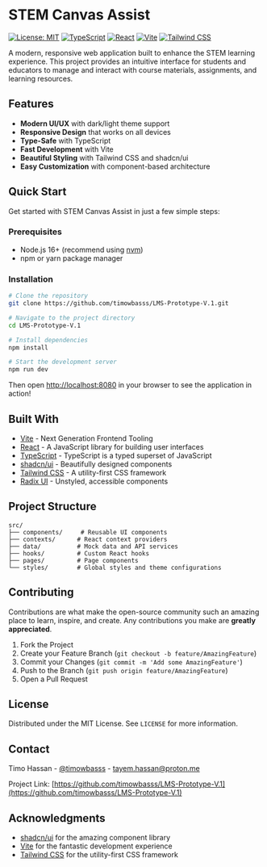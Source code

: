 # <i class="fas fa-graduation-cap"></i> STEM Canvas Assist

[![License: MIT](https://img.shields.io/badge/License-MIT-blue.svg)](https://opensource.org/licenses/MIT)
[![TypeScript](https://img.shields.io/badge/TypeScript-007ACC?style=flat&logo=typescript&logoColor=white)](https://www.typescriptlang.org/)
[![React](https://img.shields.io/badge/React-20232A?style=flat&logo=react&logoColor=61DAFB)](https://reactjs.org/)
[![Vite](https://img.shields.io/badge/Vite-646CFF?style=flat&logo=vite&logoColor=white)](https://vitejs.dev/)
[![Tailwind CSS](https://img.shields.io/badge/Tailwind_CSS-38B2AC?style=flat&logo=tailwind-css&logoColor=white)](https://tailwindcss.com/)

<!-- Add Font Awesome -->
<link rel="stylesheet" href="https://cdnjs.cloudflare.com/ajax/libs/font-awesome/6.4.0/css/all.min.css">

A modern, responsive web application built to enhance the STEM learning experience. This project provides an intuitive interface for students and educators to manage and interact with course materials, assignments, and learning resources.

## <i class="fas fa-star"></i> Features

- **Modern UI/UX** with dark/light theme support
- **Responsive Design** that works on all devices
- **Type-Safe** with TypeScript
- **Fast Development** with Vite
- **Beautiful Styling** with Tailwind CSS and shadcn/ui
- **Easy Customization** with component-based architecture

## <i class="fas fa-rocket"></i> Quick Start

Get started with STEM Canvas Assist in just a few simple steps:

### Prerequisites

- Node.js 16+ (recommend using [nvm](https://github.com/nvm-sh/nvm))
- npm or yarn package manager

### Installation

```bash
# Clone the repository
git clone https://github.com/timowbasss/LMS-Prototype-V.1.git

# Navigate to the project directory
cd LMS-Prototype-V.1

# Install dependencies
npm install

# Start the development server
npm run dev
```

Then open [http://localhost:8080](http://localhost:8080) in your browser to see the application in action!

## <i class="fas fa-tools"></i> Built With

- [Vite](https://vitejs.dev/) - Next Generation Frontend Tooling
- [React](https://reactjs.org/) - A JavaScript library for building user interfaces
- [TypeScript](https://www.typescriptlang.org/) - TypeScript is a typed superset of JavaScript
- [shadcn/ui](https://ui.shadcn.com/) - Beautifully designed components
- [Tailwind CSS](https://tailwindcss.com/) - A utility-first CSS framework
- [Radix UI](https://www.radix-ui.com/) - Unstyled, accessible components

## <i class="fas fa-folder-open"></i> Project Structure

```
src/
├── components/     # Reusable UI components
├── contexts/      # React context providers
├── data/          # Mock data and API services
├── hooks/         # Custom React hooks
├── pages/         # Page components
└── styles/        # Global styles and theme configurations
```

## <i class="fas fa-hands-helping"></i> Contributing

Contributions are what make the open-source community such an amazing place to learn, inspire, and create. Any contributions you make are **greatly appreciated**.

1. Fork the Project
2. Create your Feature Branch (`git checkout -b feature/AmazingFeature`)
3. Commit your Changes (`git commit -m 'Add some AmazingFeature'`)
4. Push to the Branch (`git push origin feature/AmazingFeature`)
5. Open a Pull Request

## <i class="fas fa-file-alt"></i> License

Distributed under the MIT License. See `LICENSE` for more information.

## <i class="fas fa-envelope"></i> Contact

Timo Hassan - [@timowbasss](https://github.com/timowbasss) - tayem.hassan@proton.me

Project Link: [https://github.com/timowbasss/LMS-Prototype-V.1](https://github.com/timowbasss/LMS-Prototype-V.1)

## <i class="fas fa-heart"></i> Acknowledgments

- [shadcn/ui](https://ui.shadcn.com/) for the amazing component library
- [Vite](https://vitejs.dev/) for the fantastic development experience
- [Tailwind CSS](https://tailwindcss.com/) for the utility-first CSS framework
